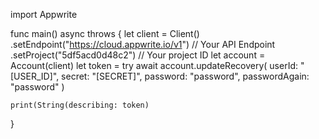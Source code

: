 import Appwrite

func main() async throws {
    let client = Client()
      .setEndpoint("https://cloud.appwrite.io/v1") // Your API Endpoint
      .setProject("5df5acd0d48c2") // Your project ID
    let account = Account(client)
    let token = try await account.updateRecovery(
        userId: "[USER_ID]",
        secret: "[SECRET]",
        password: "password",
        passwordAgain: "password"
    )

    print(String(describing: token)
}
